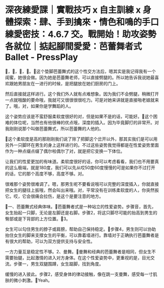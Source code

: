 # 深夜練愛課｜實戰技巧 x 自主訓練 x 身體探索：肆、手到擒來・情色和鳴的手口練愛密技：4.6.7 交。戰開始！助攻姿勢各就位｜掂起腳間愛愛：芭蕾舞者式 Ballet - PressPlay

🎼，🎼，🎼，🎼。🎼这个垫脚芭蕾舞式的这个性交方法后，嗯其实是我记得我有一个闺蜜，她很会做。因为她是芭蕾舞老师，可以直接劈腿的。所以她告诉我说她最喜欢跟她男朋友在一进行的时候，是把腿放在她们厨房的门上。

然后直接就这样进行。这个我们外人就有点难想象。因为我们不会劈腿，稍微打开一点就哦酸的要命哦，我就可又很很很很吃力。可是对她来讲就是直接啪老娘就来了。哦，对，如果你是学舞蹈的人。

这个姿势应该是不蛮舒服柔软度很好的对，但是如果不是的话，可能好。🎼这个困难的体位呢，当然也有他很棒的优点哦，深度的插入。因为毕竟脚打的非常开。对我刚刚说那个叫做芭蕾舞式，所以芭蕾舞的人他的。

🎼这个柔软度是高的那刚刚我们说了除了把脚这个岔开以外，那其实我们是可以用另外一只脚环在男生的身上这样进行的。不过这些姿势我觉得都是在性爱姿势里面作为一种点缀点缀了偶尔啦偶尔了对，就是把它变换一下体位。

让我们的性爱更加的有味道。柔软度很好的话，你可以考虑看看，我们也不用要真的这么极端，就是180度，我们可以先从哎50度60度慢慢的可是如果你不过打开的话，它的那个高度不够，高度不够。对。

很难那个姿势很难调了。嗯，那男生呢不要看说哦可以完整的深度插入，你就直接把女生的腿往上扳哦，然会叫出来哦。对，平常没有在训练柔软度的人，你突然扳它。哎，它会很痛会拉伤，是这个是要注意的地方。

🎼一、芭蕾舞式经典体味。🎼芭蕾舞者式是一种站立的性爱姿势。步骤音，首先，女生抬起一只脚，无论是左脚还是右脚。步骤2，将这只脚尽可能的抬高到男生的臀部或是下背部的上方位置。🎼3。

女生可以勾住男生的脖子或肩膀，帮助自己保持稳定。🎼步骤4，男生则可以协助抬住女生的脚来支撑女生的平衡，可以靠着墙进行。靠墙对于正确执行芭蕾舞者是有很大的帮助，可以为双方提供支持与安全性。

一方力量互是稳定性不够。2、曼舞。🎼曼舞和经典的芭蕾舞者是相同，但女生不需要抬腿，比起激情的进入对方身体。在这个性爱姿势中，更重视的是，目光交流。步骤一，男生双腿围蹲，女生踮脚，找到角度。

缓慢的进入彼此。步骤2，感受身体的律动接触，像在跳一支曼舞，感受每一寸肌肤的微小刺激。🎼Yeah。